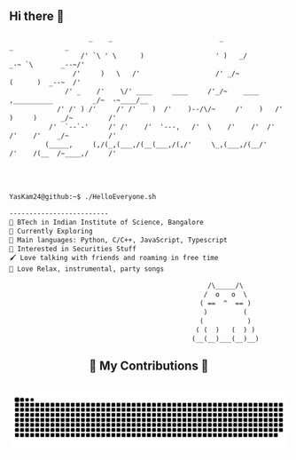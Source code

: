 ## Hi there 👋

```
                    _    _                           _                                   _             _ 
                  /' `\ ' \      )                  ' )   _/                          _-~ `\       _--~/'
                /'     )   \   /'                   /' _/~                           (      )  _--~  /'  
              /' _    /'    \/' ____     ____     /'_/~    ____     ,__________          _/~  -~____/__  
            /' /' ) /'     /' /'    )  /'    )--/\/~     /'    )   /'    )     )      _/~         /'     
          /'  `--`-'     /' /'    /'  '---,   /'  \    /'    /'  /'    /'    /'    _/~          /'       
         (_____,     (,/(_,(___,/(__(___,/(,/'     \_,(___,/(__/'    /'    /(__  /~____,/     /'               
                                                                                                         
                                                                                     
                                                                                                 
```

``` Console
YasKam24@github:~$ ./HelloEveryone.sh
```

```
-------------------------
🏫 BTech in Indian Institute of Science, Bangalore
🔎 Currently Exploring
🌟 Main languages: Python, C/C++, JavaScript, Typescript
🚩 Interested in Securities Stuff
🖌️ Love talking with friends and roaming in free time
🎵 Love Relax, instrumental, party songs
```
```
                                                  /\_____/\
                                                 /  o   o  \
                                                ( ==  ^  == )
                                                 )         (
                                                (           )
                                               ( (  )   (  ) )
                                              (__(__)___(__)__)
```

<div align="center">
  <h2>🐍 My Contributions 🐍</h2>
  <br>
  <img alt="snake eating my contributions" src="https://raw.githubusercontent.com/salesp07/salesp07/output/github-contribution-grid-snake.svg" />
  
  <br/><br/><br/>
</div>




<!--
**YasKam24/YasKam24** is a ✨ _special_ ✨ repository because its `README.md` (this file) appears on your GitHub profile.

Here are some ideas to get you started:

- 🔭 I’m currently working on ...
- 🌱 I’m currently learning ...
- 👯 I’m looking to collaborate on ...
- 🤔 I’m looking for help with ...
- 💬 Ask me about ...
- 📫 How to reach me: ...
- 😄 Pronouns: ...
- ⚡ Fun fact: ...
-->
